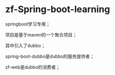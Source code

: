 
# zf-Spring-boot-learning
springboot学习专用；

项目是基于maven的一个聚合项目；

其中引入了dubbo；

spring-boot-dubbo是dubbo的服务提供者；

zf-web是dubbo的消费者；

